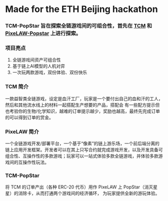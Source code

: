 # Made for the ETH Beijing hackathon

### TCM-PopStar 旨在探索全链游戏间的可组合性，首先在 [TCM](https://thiscursedmachine.fun/) 和 [PixeLAW-Popstar](https://mud.pixelaw.xyz/) 上进行探索。

### 项目亮点
1. 全链游戏间资产可组合性
2. 基于链上AI模型的人机对弈
3. 一次玩两款游戏，双份体验、双份快乐

### TCM 简介
一款益智类全链游戏，设定是血汗工厂，玩家是一个要付出自己的血和汗的工人，然后和其他流水线上的材料一起搭配生产想要的产品，搭配会
有一些配方提示但也考验你的生物/化学知识，越难的订单提示越少，奖励也越高，最终先完成订单的可以得到订单的赏金。

### PixeLAW 简介
一个全链游戏开发/部署平台，一个基于“像素”的链上游乐场，一个前后端分离的链上应用开发框架。开发者可以在其上只写合约就完成游戏开发，以及开发具备可组合性、互操作性的多款游戏；玩家可以一站式体验多款全链游戏，并体验多款游戏间的互操作性玩法。

### TCM-PopStar 
将 TCM 的订单产出（各种 ERC-20 代币）用作 PixeLAW 上 PopStar（消灭星星）的消除卡，从而打通两个游戏间的经济循环， 为玩家提供全新的游玩体验。